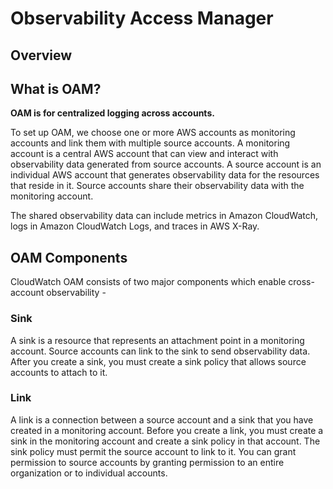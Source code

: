 # Observability Access Manager

## Overview

## What is OAM?

**OAM is for centralized logging across accounts.**

To set up OAM, we choose one or more AWS accounts as monitoring accounts and link them with multiple source accounts. A monitoring account is a central AWS account that can view and interact with observability data generated from source accounts. A source account is an individual AWS account that generates observability data for the resources that reside in it. Source accounts share their observability data with the monitoring account.

The shared observability data can include metrics in Amazon CloudWatch, logs in Amazon CloudWatch Logs, and traces in AWS X-Ray.

## OAM Components

CloudWatch OAM consists of two major components which enable cross-account observability -

### Sink

A sink is a resource that represents an attachment point in a monitoring account. Source accounts can link to the sink to send observability data. After you create a sink, you must create a sink policy that allows source accounts to attach to it.

### Link

A link is a connection between a source account and a sink that you have created in a monitoring account.
Before you create a link, you must create a sink in the monitoring account and create a sink policy in that account. The sink policy must permit the source account to link to it. You can grant permission to source accounts by granting permission to an entire organization or to individual accounts.
